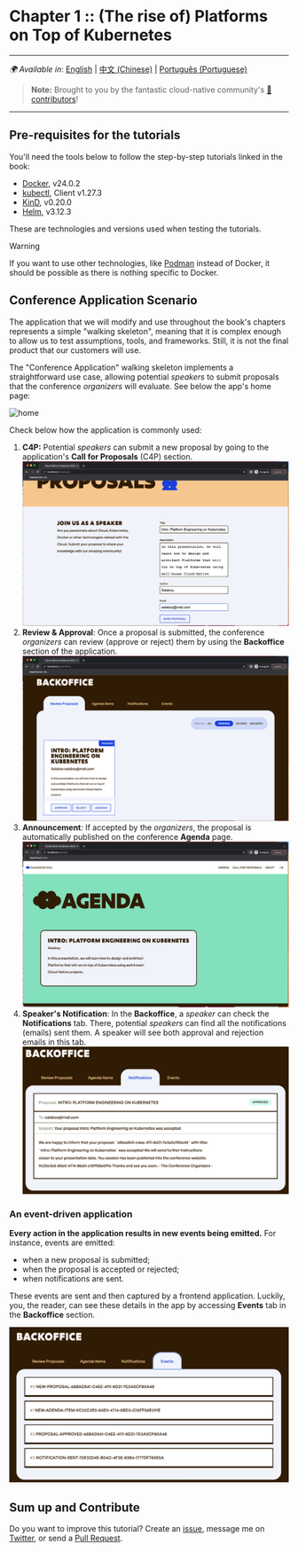 # Chapter 1 :: (The rise of) Platforms on Top of Kubernetes

---
_🌍 Available in_: [English](README.md) | [中文 (Chinese)](README-zh.md) | [Português (Portuguese)](README-pt.md) 
> **Note:** Brought to you by the fantastic cloud-native community's [ 🌟 contributors](https://github.com/salaboy/platforms-on-k8s/graphs/contributors)!

---

## Pre-requisites for the tutorials

You'll need the tools below to follow the step-by-step tutorials linked in the book:
- [Docker](https://docs.docker.com/engine/install/), v24.0.2
- [kubectl](https://kubernetes.io/docs/tasks/tools/), Client v1.27.3
- [KinD](https://kind.sigs.k8s.io/docs/user/quick-start/), v0.20.0
- [Helm](https://helm.sh/docs/intro/install/), v3.12.3

These are technologies and versions used when testing the tutorials.

> [!Warning]
> If you want to use other technologies, like [Podman](https://podman.io/) instead of Docker, it should be possible as there is nothing specific to Docker.

## Conference Application Scenario

The application that we will modify and use throughout the book's chapters represents a simple "walking skeleton", meaning that it is complex enough to allow us to test assumptions, tools, and frameworks. Still, it is not the final product that our customers will use.

The "Conference Application" walking skeleton implements a straightforward use case, allowing potential _speakers_ to submit proposals that the conference _organizers_ will evaluate. See below the app's home page:

![home](imgs/homepage.png)

Check below how the application is commonly used:
1. **C4P:** Potential _speakers_ can submit a new proposal by going to the application's **Call for Proposals** (C4P) section.
   ![proposals](imgs/proposals.png)
2. **Review & Approval**: Once a proposal is submitted, the conference _organizers_ can review (approve or reject) them by using the **Backoffice** section of the application.
   ![backoffice](imgs/backoffice.png)
3. **Announcement**: If accepted by the _organizers_, the proposal is automatically published on the conference **Agenda** page.
   ![agenda](imgs/agenda.png)
4. **Speaker's Notification**: In the **Backoffice**, a _speaker_ can check the **Notifications** tab. There, potential _speakers_ can find all the notifications (emails) sent them. A speaker will see both approval and rejection emails in this tab.
   ![notifications](imgs/notifications-backoffice.png)

### An event-driven application

**Every action in the application results in new events being emitted.** For instance, events are emitted:
- when a new proposal is submitted;
- when the proposal is accepted or rejected;
- when notifications are sent.

These events are sent and then captured by a frontend application. Luckily, you, the reader, can see these details in the app by accessing **Events** tab in the **Backoffice** section.

![events](imgs/events-backoffice.png)

## Sum up and Contribute

Do you want to improve this tutorial? Create an [issue](https://github.com/salaboy/platforms-on-k8s/issues/new), message me on [Twitter](https://twitter.com/salaboy), or send a [Pull Request](https://github.com/salaboy/platforms-on-k8s/compare).
